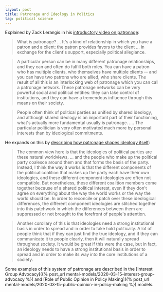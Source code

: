 ```yaml
---
layout: post
title: Patronage and Ideology in Politics
tag: political science
---
```


Explained by Zack Lerangis in his [introductory video on patronage](https://www.youtube.com/watch?v=j9yo7khCleA):

> What is patronage? ... It's a kind of relationship in which you have a patron and a client: the patron provides favors to the client ... in exchange for the client's support, especially political allegiance.

> A particular person can be in many different patronage relationships, and they can and often do fulfill both roles. You can have a patron who has multiple clients, who themselves have multiple clients -- and you can have two patrons who are allied, who share clients. The result of all this is an interlocking web of patronage which you can call a patronage network. These patronage networks can be very powerful social and political entities: they can take control of institutions, and they can have a tremendous influence through this means on their society.

> People often think of political parties as unified by shared ideology, and although shared ideology is an important part of their functioning, what's actually more fundamental usually is patronage. .... The particular politician is very often motivated much more by personal interests than by ideological commitments.

He expands on this by [describing how patronage shapes ideology itself](https://www.youtube.com/watch?v=Dcbv4Y4I8b4):

> The common view here is that the ideologies of political parties are these natural worldviews, ... and the people who make up the political party coalesce around them and that forms the basis of the party. Instead, I think the way it works is that the different components of the political coalition that makes up the party each have their own ideologies, and these different component ideologies are often not compatible. But nonetheless, these different coalition members come together because of a shared political interest, even if they don't agree on everything about the way the world works or the way the world should be. In order to reconcile or patch over these ideological differences, the different component ideologies are stitched together into this patchwork in which the differences between them are suppressed or not brought to the forefront of people's attention.

> Another corollary of this is that ideologies need a strong institutional basis in order to spread and in order to take hold politically. A lot of people think that if they can just find the true ideology, and if they can communicate it to people clearly, then it will naturally spread throughout society. It would be great if this were the case, but in fact, an ideology needs to have a strong institutional basis in order to spread and in order to make its way into the core institutions of a society.

Some examples of this system of patronage are described in the [Interest Group Advocacy]({% post_url mental-models/2020-03-15-interest-group-advocacy %}) and [Role of Public Opinion in Policy Making]({% post_url mental-models/2020-03-15-public-opinion-in-policy-making %}) models.